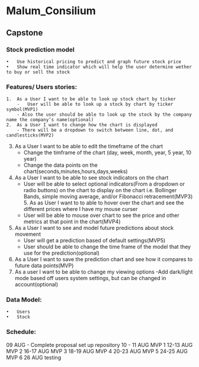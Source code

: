 # Malum_Consilium
## Capstone


### Stock prediction model
	•	Use historical pricing to predict and graph future stock price
	•	Show real time indicator which will help the user determine wether to buy or sell the stock

### Features/ Users stories:
	1.  As a User I want to be able to look up stock chart by ticker
	    -	User will be able to look up a stock by chart by ticker symbol(MVP1)
	    - Also the user should be able to look up the stock by the company name the company’s name(optional)
	2.	As a User I want to change how the chart is displayed
	    - There will be a dropdown to switch between line, dot, and candlesticks(MVP2)
  3.  As a User I want to be able to edit the timeframe of the chart
      - Change the timframe of the chart (day, week, month, year, 5 year, 10 year)
      - Change the data points on the chart(seconds,minutes,hours,days,weeks)
  4.  As a User I want to be able to see stock indicators on the chart
	    -	User will be able to select optional indicators(From a dropdown or radio buttons) on the chart to display on the chart i.e. Bollinger Bands, simple moving average, and/or Fibonacci retracement(MVP3)
	5.	As as User I want to to able to hover over the chart and see the different prices where I have my mouse curser
	    - User will be able to mouse over chart to see the price and other metrics at that point in the chart(MVP4)
  6. As a User I want to see and model future predictions about stock movement
      - User will get a prediction based of default settings(MVP5)
      - User should be able to change the time frame of the model that they use for the prediction(optional)
  7. As a User I want to save the prediction chart and see how it compares to future data points(MVP)
  8. As a user I want to be able to change my viewing options
      -Add dark/light mode based off users system settings, but can be changed in account(optional)

### Data Model:
	•	Users
	•	Stock

### Schedule:
09 AUG - Complete proposal set up repository
10 - 11 AUG MVP 1
12-13 AUG MVP 2
16-17 AUG MVP 3
18-19 AUG MVP 4
20-23 AUG MVP 5
24-25 AUG MVP 6
26 AUG testing
